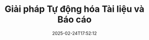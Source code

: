 ---
############################# Static ############################
layout: "family"
date:  2025-02-24T17:52:12
draft: false

product: "Assembly"
product_tag: "assembly"

lang: vi

############################# Head ############################
head_title: "API & Ứng Dụng Tạo Tài Liệu Trực Tuyến GroupDocs cho .NET, Java, Node.js"
head_description: "Giải pháp Tự Động Hóa và Báo Cáo Tài Liệu toàn diện cho ứng dụng .NET, Java và Node.js. Tạo tất cả các tài liệu phổ biến từ mẫu và dữ liệu tùy chỉnh."

############################# Header ############################
title: "Giải pháp Tự động hóa Tài liệu và Báo cáo"
description:  |
  Tạo báo cáo chi tiết bằng cách sử dụng mẫu và nguồn dữ liệu với các ứng dụng và API đa nền tảng của chúng tôi.

  Tạo báo cáo ở các định dạng như Word, Excel, Bản trình bày và nhiều hơn nữa bằng cách sử dụng các mẫu với cú pháp linh hoạt.

  Lấp đầy biểu đồ, mã vạch, bảng và các phần tử khác với dữ liệu từ các nguồn như JSON, XML, CSV, v.v.

############################# Supported Platforms ###############################
supported_platforms:
  enable: true
  head_title: "Chọn nền tảng của bạn"
  title: "Tính độc lập của nền tảng"
  description: "GroupDocs.Assembly tương thích với các hệ điều hành và khung sau:"
  details_link_title: "Tìm hiểu thêm"

  items:
    # items loop
    - title: ".NET"
      description: GroupDocs.Assembly .NET 
      color: "blue"
      tag: "net"
      link: "/assembly/net/"
      features_link: "https://docs.groupdocs.com/assembly/net/system-requirements/"
      features:
          # features loop
          - rows: "3"
            content: |
                    .NET Framework 2.0 or higher <br> Mono Framework 1.2 or higher
      
          # features loop
          - rows: "4"
            content: |
                    Windows Desktop <br> Windows Server <br> Microsoft Azure <br> Linux
      
          # features loop
          - rows: "3"
            content: |
                    Microsoft Visual Studio <br> Xamarin.Android <br> MonoDevelop
      
          # features loop
          - rows: "1"
            content: |
                    50+ file formats
      

    # items loop
    - title: "Java"
      description: GroupDocs.Assembly Java
      color: "red"
      tag: "java"
      link: "/assembly/java/"
      features_link: "https://docs.groupdocs.com/assembly/java/system-requirements/"
      features:
          # features loop
          - rows: "3"
            content: |
                    Java 7 (1.7) or higher
      
          # features loop
          - rows: "4"
            content: |
                    Windows Desktop <br> Windows Server <br> Linux <br> Mac OS
      
          # features loop
          - rows: "3"
            content: |
                   NetBeans <br> IntelliJ IDEA <br> Eclipse 
      
          # features loop
          - rows: "1"
            content: |
                    50+ file formats

    # items loop
    - title: "Node.js"
      description: GroupDocs.Assembly "Node.js
      color: "green"
      tag: "nodejs-java"
      link: "/assembly/nodejs-java/"
      features_link: "https://docs.groupdocs.com/assembly/nodejs-java/system-requirements/"
      features:
          # features loop
          - rows: "3"
            content: |
                    Node.js 16+ and J2SE 8.0 (1.8)+
      
          # features loop
          - rows: "4"
            content: |
                    Windows <br> Linux <br> Mac OS
      
          # features loop
          - rows: "3"
            content: |
                    Atom <br> Visual Studio Code <br> Bất kỳ trình soạn thảo văn bản nào khác
      
          # features loop
          - rows: "1"
            content: |
                    50+ file formats


############################# Features ###############################
features:
  enable: true
  title: "Các tính năng chính của GroupDocs.Assembly"
  description: "Giải pháp này giúp bạn tạo báo cáo ở các định dạng tài liệu phổ biến, tự động được lấp đầy bằng dữ liệu doanh nghiệp của bạn. Tự động hóa các nhiệm vụ tạo tài liệu của bạn."

  items:
    # items loop
    - icon: "additional"
      title: "Điền thông tin vào mẫu"
      content: "Lấp đầy báo cáo bằng dữ liệu từ các nguồn được hỗ trợ."

    # items loop
    - icon: "manipulate"
      title: "Cú pháp linh hoạt"
      content: "Thêm dữ liệu vào tài liệu một cách tùy biến."

    # items loop
    - icon: "structure"
      title: "Các tính năng tài liệu bản địa"
      content: "Hiển thị dữ liệu bằng cách sử dụng bảng, biểu đồ và mã vạch."

    # items loop
    - icon: "merge"
      title: "Tất cả các định dạng phổ biến"
      content: "Hỗ trợ tất cả các định dạng tài liệu được sử dụng phổ biến."

############################# Code samples ############################
code_samples:
  enable: true
  title: "Tạo báo cáo tùy chỉnh tốt"
  description: "GroupDocs.Assembly ví dụ mã"
  items:
    # code sample loop
    - title: "Sử dụng Mã vạch Được Tạo"
      content: |
       GroupDocs.Assembly cho phép cú pháp mã vạch trong các mẫu báo cáo. Khi tạo báo cáo, một mã vạch được tạo dựa trên cú pháp và dữ liệu được cung cấp. Chỉ định đường dẫn đến mẫu chứa văn bản, đối tượng dữ liệu và cú pháp. Ngoài ra, hãy chỉ định nguồn dữ liệu để lấp đầy mã vạch với nội dung.
      samples:
        - language: "C#"
          color: "blue"
          content: |
            ```csharp {style=abap}   
            // Tạo một thể hiện của lớp DocumentAssembler
            DocumentAssembler assembler = new DocumentAssembler();

            //Chỉ định đường dẫn đến mẫu
            var tmp_path = "barcode_template.docx";

            //Chỉ định đường dẫn cho tài liệu kết quả
            var res_path = "result.docx";

            //Tạo một thể hiện của nguồn dữ liệu
            var data = new DataSourceInfo(DataLayer.GetCustomerData(), "customer");

            //Gọi AssembleDocument để tạo báo cáo
            assembler.AssembleDocument(tmp_path, res_path, data);

            ```
        - language: "Java"
          color: "red"
          content: |
            ```java {style=abap}   
            // Tạo một thể hiện của lớp DocumentAssembler
            DocumentAssembler assembler = new DocumentAssembler();
            
            //Chỉ định đường dẫn đến mẫu
            String tmp_path = "barcode_template.docx";

            //Chỉ định đường dẫn cho tài liệu kết quả
            String res_path = "result.docx";

            //Tạo một thể hiện của nguồn dữ liệu
            DataSourceInfo data = new DataSourceInfo(new DataStorage(), null);

            // Gọi AssembleDocument để tạo báo cáo
            assembler.assembleDocument(tmp_path, res_path, data);

            ```
        - language: "TypeScript"
          color: "green"
          content: |
            ```javascript {style=abap}   
            const assemblyLib = require('@groupdocs/groupdocs.assembly');

            // Tạo một thể hiện của lớp DocumentAssembler
            const assembler = new assemblyLib.DocumentAssembler();
            
            //Chỉ định đường dẫn đến mẫu
            const tmp_path = "barcode_template.docx";

            //Chỉ định đường dẫn cho tài liệu kết quả
            const res_path = "result.docx";

            //Tạo một thể hiện của nguồn dữ liệu
            const data = new assemblyLib.DataSourceInfo(new assemblyLib.DataStorage(), null);

            // Gọi AssembleDocument để tạo báo cáo
            assembler.assembleDocument(tmp_path, res_path, data);

            ```


############################# Supported Formats ###############################
formats:
  enable: true
  title: "Hỗ trợ hơn 50 định dạng tệp"
  description: "GroupDocs.Assembly hoạt động với hầu hết tất cả các định dạng tệp phổ biến"

############################# Metrics ###############################
metrics:
  enable: true
  title: "Thống kê sản phẩm của chúng tôi"
  description: "Khám phá các chỉ số sản phẩm để có cái nhìn sâu sắc về tiến trình, ảnh hưởng và sự phát triển của chúng tôi."

  items:
    # items loop
    - number: "50+"
      title: "Các định dạng được hỗ trợ"
      content: "Chúng tôi hỗ trợ hơn 50 định dạng tài liệu được sử dụng rộng rãi nhất."

    # items loop
    - number: "650k"
      title: "Tải xuống NuGet"
      content: "GroupDocs.Assembly cho .NET là thư viện phổ biến với hơn 650,000 lượt tải trên NuGet."

    # items loop
    - number: "18k"
      title: "Tải xuống Maven"
      content: "Các nhà phát triển Java đã tải GroupDocs.Assembly trên Maven hơn 18,000 lần."

    # items loop
    - number: "150+"
      title: "Khách hàng Hài lòng"
      content: "Các sản phẩm của chúng tôi được các nhà phát triển cá nhân và các công ty hàng đầu trên toàn thế giới tin tưởng để tạo ra các giải pháp đổi mới."


############################# Customers ###############################
customers:
  enable: true
  title: "Khách hàng Hài lòng của Chúng tôi"
  description: "Thư viện GroupDocs được sử dụng bởi một số thương hiệu danh tiếng và được tôn trọng nhất trên toàn cầu."

  items:
    # items loop
    - title: "BenQ Corporation"
      logo: "benq"
      
    # items loop
    - title: "Nasdaq Stock Market"
      logo: "nasdaq"
      
    # items loop
    - title: "AT&T Inc."
      logo: "att"
      
    # items loop
    - title: "Customer logo AstraZeneca"
      logo: "astrazeneca"
      
    # items loop
    - title: "Central Bank of Argentina"
      logo: "argentinacentralbank"
      
    # items loop
    - title: "Roche Holding AG"
      logo: "roche"
      
    # items loop
    - title: "Capita"
      logo: "capita"
      
    # items loop
    - title: "Axa S.A."
      logo: "axa"
      
    # items loop
    - title: "Instructure Inc."
      logo: "instructure"
      
    # items loop
    - title: "Wipro"
      logo: "wipro"


############################# Actions ###############################
actions:
  enable: true
  title: "Bạn đã sẵn sàng bắt đầu chưa?"
  description: "Kiểm tra các tính năng của GroupDocs.Assembly miễn phí trên nền tảng của bạn."

  items:
    # items loop
    - title: ".NET"
      color: "blue"
      link: "/assembly/net/"

    # items loop
    - title: "Java"
      color: "red"
      link: "/assembly/java/"

    # items loop
    - title: "Node.js via Java"
      color: "green"
      link: "/assembly/nodejs-java/"

############################# FAQ ###############################
faq:
  enable: true
  title: "Các câu hỏi thường gặp"
  description: "Duyệt qua các câu hỏi thường gặp."

  items:
    # items loop
    - question: "GroupDocs.Assembly có yêu cầu bất kỳ thư viện bên ngoài nào cho việc soạn thảo tài liệu không?"
      answer: "Không, GroupDocs.Assembly hoạt động độc lập và không yêu cầu các thư viện bên thứ ba như Adobe Acrobat hoặc Microsoft Office."

    # items loop
    - question: "Tôi có thể thử nghiệm các tính năng của GroupDocs.Assembly trước khi mua không?"
      answer: "Có, bạn có thể! GroupDocs.Assembly cung cấp bản dùng thử miễn phí. Cài đặt nó và khám phá các tính năng của nó. Phiên bản dùng thử thêm 'nhãn thử nghiệm' vào tài liệu của bạn và chỉ xử lý 3 trang đầu tiên. Để trải nghiệm đầy đủ, hãy nhận một giấy phép tạm thời miễn phí 30 ngày để truy cập tất cả các tính năng. Thông tin chi tiết có sẵn trong [giấy phép tạm thời](https://purchase.groupdocs.com/temporary-license/)."

    # items loop
    - question: "Các loại giấy phép nào có sẵn?"
      answer: "Đang tìm giấy phép GroupDocs.Assembly? Chúng tôi cung cấp nhiều tùy chọn khác nhau để phù hợp với nhu cầu của bạn. Chọn dựa trên kích thước nhóm của bạn, vị trí triển khai (văn phòng riêng hoặc từ xa) và liệu bạn có cần chia sẻ SDK/API với khách hàng để phân phối hay không. Ngoài ra, hãy chọn giấy phép sử dụng hàng tháng với các kế hoạch theo mức sử dụng — chỉ trả tiền cho những gì bạn sử dụng. Tìm tùy chọn tốt nhất cho bạn trong phần [giá](https://purchase.groupdocs.com/pricing/assembly/net/)."

############################# Cloud Links ###############################
cloud_links:
  enable: true
  title: "API Low-Code của GroupDocs.Assembly"
  description: "Tạo tài liệu bằng cách sử dụng ứng dụng của bạn thông qua API REST dựa trên đám mây của chúng tôi."
  
  items:
    # items loop
    - title: "GroupDocs.Assembly Cloud for cURL"
      content: "Sử dụng API RESTful cURL để thêm dữ liệu vào Word, Excel, PowerPoint và nhiều mẫu khác."
      icon: "groupdocs_assembly-for-curl"
      link: "https://products.groupdocs.cloud/assembly/curl"

    # items loop
    - title: "GroupDocs.Assembly Cloud for .NET"
      content: "Nâng cao ứng dụng .NET của bạn bằng cách tạo báo cáo thông qua SDK Đám mây. Hiển thị dữ liệu doanh nghiệp theo định dạng tùy chỉnh của bạn."
      icon: "groupdocs_assembly-for-net"
      link: "https://products.groupdocs.cloud/assembly/net"

    # items loop
    - title: "GroupDocs.Assembly Cloud for Java"
      content: "SDK GroupDocs.Assembly cung cấp nhiều tùy chọn cho các ứng dụng Java để tạo nhiều loại tài liệu khác nhau."
      icon: "groupdocs_assembly-for-java"
      link: "https://products.groupdocs.cloud/assembly/java"

############################# App links ###############################
app_links:
  enable: true
  title: "Ứng dụng Web GroupDocs.Assembly"
  description: "GroupDocs.Assembly cung cấp một ứng dụng web miễn phí để tạo tài liệu. Bạn có thể xử lý hơn 50 định dạng tệp phổ biến trực tiếp trong trình duyệt của mình, MIỄN PHÍ."

  items:
    # items loop
    - title: "GroupDocs.Assembly Total"
      content: "Tạo báo cáo trong Excel, Word, PowerPoint và nhiều loại tệp khác trực tiếp từ trình duyệt web của bạn."
      icon: "groupdocs_watermark-app"
      link: "https://products.groupdocs.app/assembly/total"

    # items loop
    - title: "GroupDocs.Assembly Word"
      content: "Tạo tài liệu Microsoft Word từ các mẫu và nguồn dữ liệu."
      icon: "groupdocs_words-app"
      link: "https://products.groupdocs.app/assembly/docx"

    # items loop
    - title: "GroupDocs.Assembly Excel"
      content: "Tải lên một mẫu và một nguồn dữ liệu để tạo báo cáo Excel miễn phí."
      icon: "groupdocs_pdf-app"
      link: "https://products.groupdocs.app/assembly/xlsx"


      


---